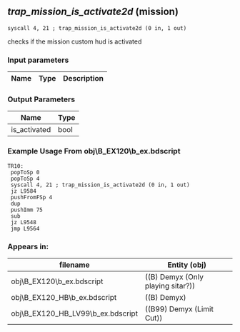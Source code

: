## *trap_mission_is_activate2d* (mission)

`syscall 4, 21 ; trap_mission_is_activate2d (0 in, 1 out)`

checks if the mission custom hud is activated

### Input parameters
| Name | Type | Description
|------|------|------------


### Output Parameters
| Name | Type
|------|-----
| is_activated   | bool   
### Example Usage From obj\B_EX120\b_ex.bdscript
```plaintext
TR10:
 popToSp 0
 popToSp 4
 syscall 4, 21 ; trap_mission_is_activate2d (0 in, 1 out)
 jz L9584
 pushFromFSp 4
 dup 
 pushImm 75
 sub 
 jz L9548
 jmp L9564
```


### Appears in:
| filename | Entity (obj)
|----------|-------------
| obj\B_EX120\b_ex.bdscript       | ((B) Demyx (Only playing sitar?))          
| obj\B_EX120_HB\b_ex.bdscript       | ((B) Demyx)          
| obj\B_EX120_HB_LV99\b_ex.bdscript       | ((B99) Demyx (Limit Cut))          




